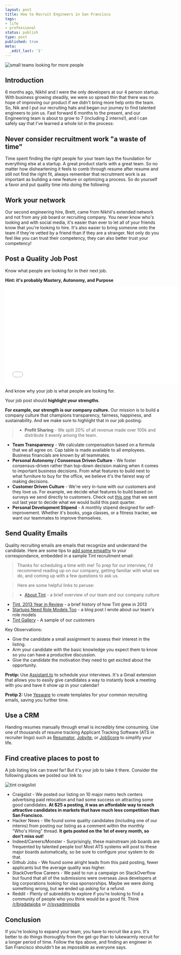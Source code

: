 ```yaml
---
layout: post
title: How to Recruit Engineers in San Francisco
tags:
- life
- professional
status: publish
type: post
published: true
meta:
  _edit_last: '1'
---
```


![small teams looking for more people](https://s3.amazonaws.com/uploads.hipchat.com/38181/267094/nUV4GxfOgNXeetV/IMGP2863.jpg)

## Introduction

6 months ago, Nikhil and I were the only developers at our 4 person startup. With business growing steadily, we were so spread thin that there was no hope of improving our product if we didn't bring more help onto the team. So, Nik and I put our recruiting hats and began our journey to find talented engineers to join us. Fast forward 6 months to the present, and our Engineering team is about to grow to 7 (including 2 interns!), and I can safely say that I've learned a whole lot in the process:

## Never consider recruitment work "a waste of time"

Time spent finding the right people for your team lays the foundation for everything else at a startup. A great product starts with a great team. So no matter how disheartening it feels to comb through resume after resume and still not find the right fit, always remember that recruitment work is as important as building a new feature or optimizing a process. So do yourself a favor and put quality time into doing the following:

## Work your network

Our second engineering hire, Brett, came from Nikhil's extended network and not from any job board or recruiting company. You never know who's looking and with social media, it's easier than ever to let all of your friends know that you're looking to hire. It's also easier to bring someone onto the team if they're vetted by a friend than if they are a stranger. Not only do you feel like you can trust their competency, they can also better trust your competency! 

## Post a Quality Job Post

Know what people are looking for in their next job. 

**Hint: it's probably Mastery, Autonomy, and Purpose**
<iframe width="560" height="315" src="//www.youtube.com/embed/u6XAPnuFjJc" frameborder="0" allowfullscreen></iframe>

And know why your job is what people are looking for. 

Your job post should **highlight your strengths**. 

**For example, our strength is our company culture.** Our mission is to build a company culture that champions transparency, fairness, happiness, and sustainability. And we make sure to highlight that in our job posting:

> - **Profit Sharing** - We split 20% of all revenue made over 100k and distribute it evenly among the team.
- **Team Transparency** - We calculate compensation based on a formula that we all agree on. Cap table is made available to all employees. Business financials are known by all teammates.
- **Personal Autonomy / Consensus Driven Culture** - We foster consensus-driven rather than top-down decision making when it comes to important business decisions. From what features to build next to what furniture to buy for the office, we believe it's the fairest way of making decisions.
- **Customer Driven Culture** - We're very in-tune with our customers and they love us. For example, we decide what features to build based on surveys we send directly to customers. Check out [this one](http://bit.ly/1fc73kh) that we sent out last year to decide what we would build this past quarter.
- **Personal Development Stipend** - A monthly stipend designed for self-improvement. Whether it's books, yoga classes, or a fitness tracker, we want our teammates to improve themselves.

## Send Quality Emails

Quality recruiting emails are emails that recognize and understand the candidate. Here are some tips to [add some empathy](http://www.tintup.com/blog/empathy-the-most-underrated-business-skill/) to your correspondance, embedded in a sample Tint recruitment email:

> Thanks for scheduling a time with me! To prep for our interview, I'd recommend reading up on our company, getting familiar with what we do, and coming up with a few questions to ask us.

> Here are some helpful links to peruse:

>- [About Tint](http://www.tintup.com/about) - a brief overview of our team and our company culture
- [Tint, 2013 Year in Review](http://www.tintup.com/blog/tint-year-in-review-2013/) - a brief history of how Tint grew in 2013
- [Startups Need Role Models Too](http://www.tintup.com/blog/startups-need-role-models-too/) - a blog post I wrote about our team's role models
- [Tint Gallery](http://www.tintup.com/clients) - A sample of our customers

Key Observations:

- Give the candidate a small assignment to assess their interest in the listing.
- Arm your candidate with the basic knowledge you expect them to know so you can have a productive discussion.
- Give the candidate the motivation they need to get excited about the opportunity.

**Protip:** Use [Assistant.to](http://www.trybetty.com/assistantto/index.html) to schedule your interviews. It's a Gmail extension that allows you to easily give candidates a way to instantly book a meeting with you and have it show up in your calendar!

**Protip 2:** Use [Yesware](http://www.yesware.com/) to create templates for your common recruiting emails, saving you further time.


## Use a CRM

Handing resumes manually through email is incredibly time consuming. Use one of thousands of resume tracking Applicant Tracking Software (ATS in recruiter lingo) such as [Resumator](https://www.theresumator.com/), [Jobvite](http://recruiting.jobvite.com/), or [JobScore](http://www.jobscore.com/) to simplify your life.

## Find creative places to post to

A job listing link can travel far! But it's your job to take it there. Consider the following places we posted our link to:

![tint craigslist](https://www.evernote.com/shard/s28/sh/64b2d948-e6c6-4717-9d50-e4d34ee2591c/7da135e608128e1a29b4656e4fe908b1/deep/0/craigslist-account.png)

- Craigslist - We posted our listing on 10 major metro tech centers advertising paid relocation and had some success on attracting some good candidates. **At $25 a posting, it was an affordable way to reach attractive candidates in markets that have much less competition than San Francisco.**
- Hacker News - We found some quality candidates (including one of our interns) from posting our listing as a comment within the monthly "Who's Hiring" thread. **It gets posted on the 1st of every month, so don't miss out!**
- Indeed/Careers/Monster - Surprisingly, these mainstream job boards are frequented by talented people too! Most ATS systems will post to these major boards automatically, so be sure to configure your system to do that.
- Github Jobs - We found some alright leads from this paid posting, fewer applicants but the average quality was higher.
- StackOverflow Careers - We paid to run a campaign on StackOverflow but found that all of the submissions were overseas Java developers at big corporations looking for visa sponsorships. Maybe we were doing something wrong, but we ended up asking for a refund.
- Reddit - Plenty of subreddits to explore if you're looking to find a community of people who you think would be a good fit. Think [/r/bigdatajobs](http://www.reddit.com/r/bigdatajobs) or [/r/sysadminjobs](http://www.reddit.com/r/sysadminjobs)

## Conclusion

If you're looking to expand your team, you have to recruit like a pro. It's better to do things thoroughly from the get-go than to lukewarmly recruit for a longer period of time. Follow the tips above, and finding an engineer in San Francisco shouldn't be as impossible as everyone says.